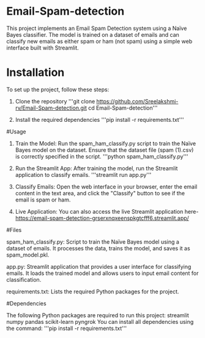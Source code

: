 # Email-Spam-detection
This project implements an Email Spam Detection system using a Naïve Bayes classifier. The model is trained on a dataset of emails and can classify new emails as either spam or ham (not spam) using a simple web interface built with Streamlit.

# Installation
To set up the project, follow these steps:

1. Clone the repository
   '''git clone https://github.com/Sreelakshmi-rv/Email-Spam-detection.git
   cd Email-Spam-detection'''


3. Install the required dependencies
   '''pip install -r requirements.txt'''

#Usage

1. Train the Model:
   Run the spam_ham_classify.py script to train the Naïve Bayes model on the dataset. Ensure that the dataset file (spam (1).csv) is correctly specified in the script.
   '''python spam_ham_classify.py'''

2. Run the Streamlit App:
   After training the model, run the Streamlit application to classify emails.
   '''streamlit run app.py'''

3. Classify Emails:
   Open the web interface in your browser, enter the email content in the text area, and click the "Classify" button to see if the email is spam or ham.

4. Live Application:
   You can also access the live Streamlit application here- https://email-spam-detection-grserxnqxeenspkgtcfff6.streamlit.app/

#Files

spam_ham_classify.py: Script to train the Naïve Bayes model using a dataset of emails. It processes the data, trains the model, and saves it as spam_model.pkl.

app.py: Streamlit application that provides a user interface for classifying emails. It loads the trained model and allows users to input email content for classification.

requirements.txt: Lists the required Python packages for the project.

#Dependencies

The following Python packages are required to run this project:
streamlit
numpy
pandas
scikit-learn
pyngrok
You can install all dependencies using the command:
'''pip install -r requirements.txt'''
